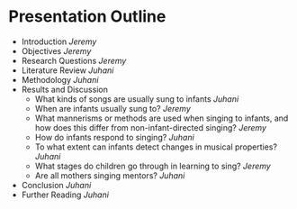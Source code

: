 # Presentation Outline

- Introduction *Jeremy*
- Objectives *Jeremy*
- Research Questions *Jeremy*
- Literature Review *Juhani*
- Methodology *Juhani*
- Results and Discussion
	- What kinds of songs are usually sung to infants *Juhani*
	- When are infants usually sung to? *Jeremy*
	- What mannerisms or methods are used when singing to infants, and how does this differ from non-infant-directed singing? *Jeremy*
	- How do infants respond to singing? *Juhani*
	- To what extent can infants detect changes in musical properties? *Juhani*
	- What stages do children go through in learning to sing? *Jeremy*
	- Are all mothers singing mentors? *Juhani*
- Conclusion *Juhani*
- Further Reading *Juhani*